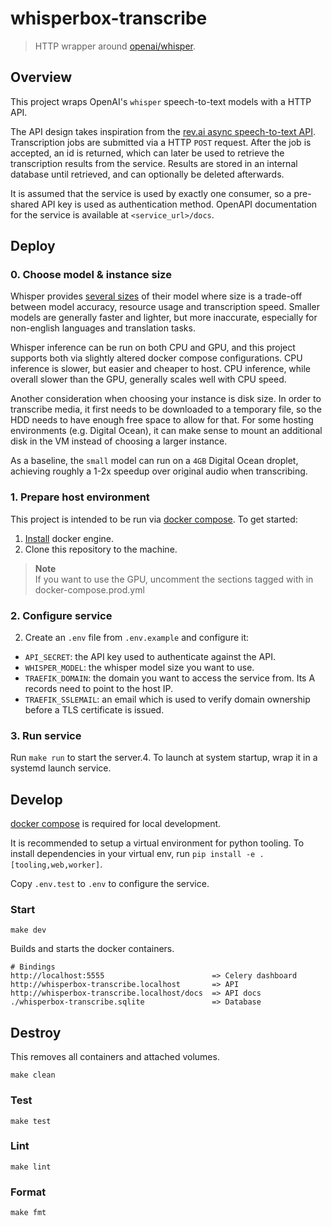 # whisperbox-transcribe 

> HTTP wrapper around [openai/whisper](https://github.com/openai/whisper).

## Overview

This project wraps OpenAI's `whisper` speech-to-text models with a HTTP API.

The API design takes inspiration from the [rev.ai async speech-to-text API](https://docs.rev.ai/api/asynchronous/get-started/). Transcription jobs are submitted via a HTTP `POST` request. After the job is accepted, an id is returned, which can later be used to retrieve the transcription results from the service. Results are stored in an internal database until retrieved, and can optionally be deleted afterwards.

It is assumed that the service is used by exactly one consumer, so a pre-shared API key is used as authentication method. OpenAPI documentation for the service is available at `<service_url>/docs`.

## Deploy

### 0. Choose model & instance size

Whisper provides [several sizes](https://github.com/openai/whisper#available-models-and-languages) of their model where size is a trade-off between model accuracy, resource usage and transcription speed. Smaller models are generally faster and lighter, but more inaccurate, especially for non-english languages and translation tasks.

Whisper inference can be run on both CPU and GPU, and this project supports both via slightly altered docker compose configurations. CPU inference is slower, but easier and cheaper to host. CPU inference, while overall slower than the GPU, generally scales well with CPU speed.

Another consideration when choosing your instance is disk size. In order to transcribe media, it first needs to be downloaded to a temporary file, so the HDD needs to have enough free space to allow for that. For some hosting environments (e.g. Digital Ocean), it can make sense to mount an additional disk in the VM instead of choosing a larger instance.

As a baseline, the `small` model can run on a `4GB` Digital Ocean droplet, achieving roughly a 1-2x speedup over original audio when transcribing.

### 1. Prepare host environment

This project is intended to be run via [docker compose](https://docs.docker.com/compose/). To get started:
 1. [Install](https://docs.docker.com/engine/install/) docker engine.
 2. Clone this repository to the machine.

 > **Note**  
 > If you want to use the GPU, uncomment the sections tagged with _<GPU SUPPORT>_ in docker-compose.prod.yml

### 2. Configure service

2. Create an `.env` file from `.env.example` and configure it:
 - `API_SECRET`: the API key used to authenticate against the API.
 - `WHISPER_MODEL`: the whisper model size you want to use.
 - `TRAEFIK_DOMAIN`: the domain you want to access the service from. Its A records need to point to the host IP.
 - `TRAEFIK_SSLEMAIL`: an email which is used to verify domain ownership before a TLS certificate is issued.

### 3. Run service

Run `make run` to start the server.4. To launch at system startup, wrap it in a systemd launch service.

## Develop

[docker compose](https://docs.docker.com/get-started/08_using_compose/) is required for local development.

It is recommended to setup a virtual environment for python tooling. To install dependencies in your virtual env, run `pip install -e .[tooling,web,worker]`.

Copy `.env.test` to `.env` to configure the service.

### Start

```
make dev
```

Builds and starts the docker containers.

```
# Bindings
http://localhost:5555                        => Celery dashboard
http://whisperbox-transcribe.localhost       => API
http://whisperbox-transcribe.localhost/docs  => API docs
./whisperbox-transcribe.sqlite               => Database
```

## Destroy

This removes all containers and attached volumes.

```
make clean
```

### Test

```
make test
```

### Lint

```
make lint
```

### Format

```
make fmt
```

